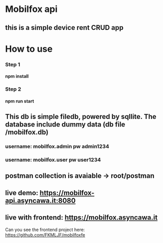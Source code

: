 # Mobilfox api

## this is a simple device rent CRUD app


# How to use
### Step 1
#### npm install
### Step 2 
#### npm run start

## This db is simple filedb, powered by sqllite. The database include dummy data (db file /mobilfox.db)
### username: mobilfox.admin pw admin1234
### username: mobilfox.user pw user1234

## postman collection is avaiable ->  root/postman

## live demo: https://mobilfox-api.asyncawa.it:8080
## live with frontend: https://mobilfox.asyncawa.it

Can you see the frontend project here: https://github.com/FKMLJF/mobilfoxfe
